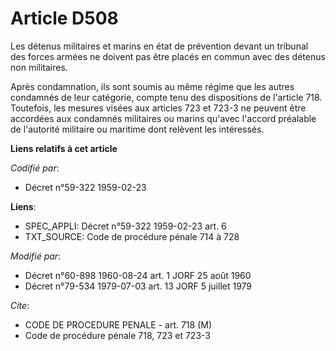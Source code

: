 # Article D508

Les détenus militaires et marins en état de prévention devant un tribunal des forces armées ne doivent pas être placés en
commun avec des détenus non militaires.

Après condamnation, ils sont soumis au même régime que les autres condamnés de leur catégorie, compte tenu des dispositions
de l'article 718. Toutefois, les mesures visées aux articles 723 et 723-3 ne peuvent être accordées aux condamnés militaires
ou marins qu'avec l'accord préalable de l'autorité militaire ou maritime dont relèvent les intéressés.

**Liens relatifs à cet article**

_Codifié par_:

  - Décret n°59-322 1959-02-23

**Liens**:

  - SPEC_APPLI: Décret n°59-322 1959-02-23 art. 6
  - TXT_SOURCE: Code de procédure pénale 714 à 728

_Modifié par_:

  - Décret n°60-898 1960-08-24 art. 1 JORF 25 août 1960
  - Décret n°79-534 1979-07-03 art. 13 JORF 5 juillet 1979

_Cite_:

  - CODE DE PROCEDURE PENALE - art. 718 (M)
  - Code de procédure pénale 718, 723 et 723-3
